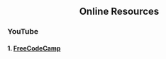 <h2 align="center"> Online Resources</h2>
<h3>YouTube</h3>
<h4>1. <a href="https://www.youtube.com/watch?v=GZvSYJDk-us"> FreeCodeCamp</a></h4>
